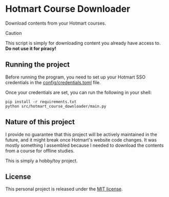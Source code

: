 # Hotmart Course Downloader

Download contents from your Hotmart courses.

> [!CAUTION]
> This script is simply for downloading content you already have access to. **Do not use it for piracy!**

## Running the project

Before running the program, you need to set up your Hotmart SSO credentials in
the [config/credentials.toml](config/credentials.toml) file.

Once your credentials are set, you can run the following in your shell:

```shell
pip install -r requirements.txt
python src/hotmart_course_downloader/main.py
```

## Nature of this project

I provide no guarantee that this project will be actively maintained in the future, and it might break once Hotmart's
website code changes. It was mostly something I assembled because I needed to download the contents from a course for
offline studies.

This is simply a hobby/toy project.

## License

This personal project is released under the [MIT license](LICENSE).
